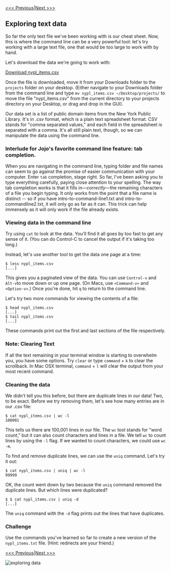 [<<< Previous](pipes.md)|[Next >>>](grep.md)

## Exploring text data

So far the only text file we've been working with is our cheat sheet. Now, this is where the command line can be a very powerful tool: let's try working with a large text file, one that would be too large to work with by hand.

Let's download the data we're going to work with:

[Download nypl_items.csv](http://smythp.com/hosted/nypl_items.csv)

Once the file is downloaded, move it from your Downloads folder to the `projects` folder on your desktop. (Either navigate to your Downloads folder from the command line and type `mv nypl_items.csv ~/Desktop/projects/` to move the file "nypl_items.csv" from the current directory to your projects directory on your Desktop, or drag and drop in the GUI).

Our data set is a list of public domain items from the New York Public Library. It's in .csv format, which is a plain text spreadsheet format. CSV stands for "comma separated values," and each field in the spreadsheet is separated with a comma. It's all still plain text, though, so we can manipulate the data using the command line.

### Interlude for Jojo's favorite command line feature: tab completion.

When you are navigating in the command line, typing folder and file names can seem to go against the promise of easier communication with your computer. Enter `tab` completion, stage right. So far, I've been asking you to type everything carefully, paying close attention to your spelling. The way tab completion works is that it fills in—*correctly*—the remaining characters of a file you begin typing. It only works from the point that a file name is distinct -- so if you have intro-to-command-line1.txt and intro-to-commandline2.txt, it will only go as far as it can. This trick can help immensely as it will only work if the file already exists.

### Viewing data in the command line

Try using `cat` to look at the data. You'll find it all goes by too fast to get any sense of it. (You can do Control-C to cancel the output if it's taking too long.) 

Instead, let's use another tool to get the data one page at a time:

```
$ less nypl_items.csv
[...]
```

This gives you a paginated view of the data. You can use `Control-v` and `Alt-v`to move down or up one page. (On Macs, use `<Command-v>` and `<Option-v>`.) Once you're done, hit `q` to return to the command line. 

Let's try two more commands for viewing the contents of a file:

```
$ head nypl_items.csv
[...]
$ tail nypl_items.csv
[...]
```

These commands print out the first and last sections of the file respectively.

### Note: Clearing Text

If all the text remaining in your terminal window is starting to overwhelm you, you have some options. Try `clear` or type `command` + `k` to clear the scrollback. In Mac OSX terminal, `command` + `l` will clear the output from your most recent command.

### Cleaning the data

We didn't tell you this before, but there are duplicate lines in our data! Two, to be exact. Before we try removing them, let's see how many entries are in our .csv file:

```
$ cat nypl_items.csv | wc -l
100001
```

This tells us there are 100,001 lines in our file. The `wc` tool stands for "word count," but it can also count characters and lines in a file. We tell `wc` to count lines by using the `-l` flag. If we wanted to count characters, we could use `wc -m`.

To find and remove duplicate lines, we can use the `uniq` command. Let's try it out:

```
$ cat nypl_items.csv | uniq | wc -l
99999
```

OK, the count went down by two because the `uniq` command removed the duplicate lines. But which lines were duplicated?

```
$ $ cat nypl_items.csv | uniq -d
[...]
```

The `uniq` command with the `-d` flag prints out the lines that have duplicates. 

### Challenge

Use the commands you've learned so far to create a new version of the `nypl_items.txt` file. (Hint: redirects are your friend.)

[<<< Previous](pipes.md)|[Next >>>](grep.md)

![exploring data](data.gif)

